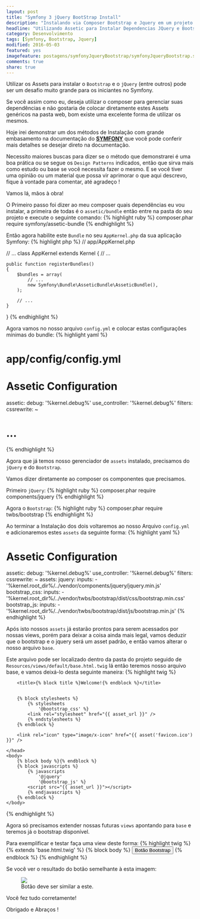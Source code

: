 ```yaml
---
layout: post
title: "Symfony 3 jQuery BootStrap Install"
description: "Instalando via Composer Bootstrap e Jquery em um projeto Symfony 3"
headline: "Utilizando Assetic para Instalar Dependencias JQuery e Bootstrap em um projeto Symfony3"
category: Desenvolvimento
tags: [Symfony, Bootstrap, Jquery]
modified: 2016-05-03
featured: yes
imagefeature: postagens/symfonyJqueryBootstrap/symfonyJqueryBootstrap.svg
comments: true
share: true
---
```


Utilizar os Assets para instalar o `Bootstrap` e o `jQuery` (entre outros) pode ser um desafio muito grande para os iniciantes no Symfony.

Se você assim como eu, deseja utilizar o composer para gerenciar suas dependências e não gostaria de colocar diretamente estes Assets genéricos na pasta web, bom existe uma excelente forma de utilizar os mesmos.

Hoje irei demonstrar um dos métodos de Instalação com grande embasamento na documentação do **[SYMFONY](http://symfony.com/doc/current/cookbook/assetic/asset_management.html)** que você pode conferir mais detalhes se desejar direto na documentação.

Necessito maiores buscas para dizer se o método que demonstrarei é uma boa prática ou se segue os `Design Patterns` indicados, então que sirva mais como estudo ou base se você necessita fazer o mesmo.
E se você tiver uma opinião ou um material que possa vir aprimorar o que aqui descrevo, fique à vontade para comentar, até agradeço !

Vamos lá, mãos à obra!

O Primeiro passo foi dizer ao meu composer quais dependências eu vou instalar, a primeira de todas é o `assetic/bundle` então entre na pasta do seu projeto e execute o seguinte comando:
{% highlight ruby %}
composer.phar require symfony/assetic-bundle
{% endhighlight %}

Então agora habilite este `Bundle` no seu `AppKernel.php` da sua aplicação Symfony:
{% highlight php %}
// app/AppKernel.php

// ...
class AppKernel extends Kernel
{
    // ...

    public function registerBundles()
    {
        $bundles = array(
            // ...
            new Symfony\Bundle\AsseticBundle\AsseticBundle(),
        );

        // ...
    }
}
{% endhighlight %}

Agora vamos no nosso arquivo `config.yml` e colocar estas configurações mínimas do bundle:
{% highlight yaml %}
# app/config/config.yml

# Assetic Configuration
assetic:
    debug:          '%kernel.debug%'
    use_controller: '%kernel.debug%'
    filters:
        cssrewrite: ~
# ...
{% endhighlight %}

Agora que já temos nosso gerenciador de `assets` instalado, precisamos do `jQuery` e do `Bootstrap`.  

Vamos dizer diretamente ao composer os componentes que precisamos.

Primeiro `jQuery`:
{% highlight ruby %}
composer.phar require components/jquery
{% endhighlight %}

Agora o `Bootstrap`:
{% highlight ruby %}
composer.phar require twbs/bootstrap
{% endhighlight %}

Ao terminar a Instalação dos dois voltaremos ao nosso Arquivo `config.yml` e adicionaremos estes `assets` da seguinte forma:
{% highlight yaml %}
# Assetic Configuration
assetic:
    debug:          '%kernel.debug%'
    use_controller: '%kernel.debug%'
    filters:
        cssrewrite: ~
    assets:
        jquery:
            inputs:
                - '%kernel.root_dir%/../vendor/components/jquery/jquery.min.js'
        bootstrap_css:
            inputs:
                - '%kernel.root_dir%/../vendor/twbs/bootstrap/dist/css/bootstrap.min.css'
        bootstrap_js:
            inputs:
                - '%kernel.root_dir%/../vendor/twbs/bootstrap/dist/js/bootstrap.min.js'
{% endhighlight %}

Após isto nossos `assets` já estarão prontos para serem acessados por nossas views, porém para deixar a coisa ainda mais legal, vamos deduzir que o bootstrap e o jquery será um asset padrão, e então vamos alterar o nosso arquivo `base`.

Este arquivo pode ser localizado dentro da pasta do projeto seguido de `Resources/views/default/base.html.twig` lá então teremos nosso arquivo base, e vamos deixá-lo desta seguinte maneira:
{% highlight twig %}
<!DOCTYPE html>
<html>
    <head>
        <meta charset="UTF-8" />
        <meta http-equiv="X-UA-Compatible" content="IE=edge">
        <meta name="viewport" content="width=device-width, initial-scale=1">

        <title>{% block title %}Welcome!{% endblock %}</title>


        {% block stylesheets %}
            {% stylesheets
                '@bootstrap_css' %}
            <link rel="stylesheet" href="{{ asset_url }}" />
            {% endstylesheets %}
        {% endblock %}

        <link rel="icon" type="image/x-icon" href="{{ asset('favicon.ico') }}" />

    </head>
    <body>
        {% block body %}{% endblock %}
        {% block javascripts %}
            {% javascripts
                '@jquery'
                '@bootstrap_js' %}
            <script src="{{ asset_url }}"></script>
            {% endjavascripts %}
        {% endblock %}
    </body>
</html>
{% endhighlight %}

Agora só precisamos extender nossas futuras `views` apontando para `base` e teremos já o bootstrap disponível.

Para exemplificar e testar faça uma view deste forma:
{% highlight twig %}
{% extends 'base.html.twig' %}
{% block body %}
<button class="btn btn-primary">Botão Bootstrap</button>
{% endblock %}
{% endhighlight %}

Se você ver o resultado do botão semelhante à esta imagem:
<figure>
	<img src="{{ site.url }}/images/bancoPostagens/symfonyJqueryBootstrap/botaoBootstrap.png">
	<figcaption><a data-toggle="tooltip" title="Botão Bootstrap!">Botão deve ser similar a este.</a></figcaption>
</figure>

Você fez tudo corretamente!

Obrigado e Abraços !
